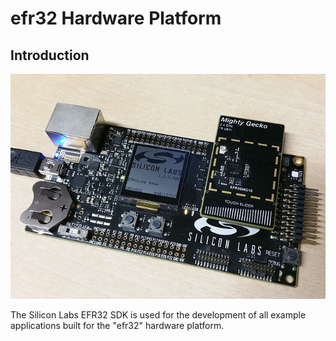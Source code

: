 # efr32 Hardware Platform
## Introduction

![EFR32](../../../../doc/images/efr32-mg12-wstk.jpg)

The Silicon Labs EFR32 SDK is used for the development of all example applications built 
for the "efr32" hardware platform.
